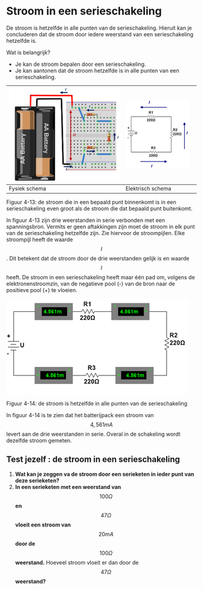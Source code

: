# Stroom in een serieschakeling

De stroom is hetzelfde in alle punten van de serieschakeling. Hieruit kan je concluderen dat de stroom door iedere weerstand van een serieschakeling hetzelfde is.

Wat is belangrijk?

* Je kan de stroom bepalen door een serieschakeling.
* Je kan aantonen dat de stroom hetzelfde is in alle punten van een serieschakeling.

| ![](../.gitbook/assets/afbeelding_11287.png) | ![](../.gitbook/assets/afbeelding_11294.png) |  |
| :--- | :--- | :--- |
| Fysiek schema | Elektrisch schema |  |

Figuur 4-13: de stroom die in een bepaald punt binnenkomt is in een serieschakeling even groot als de stroom die dat bepaald punt buitenkomt.

In figuur 4-13 zijn drie weerstanden in serie verbonden met een spanningsbron. Vermits er geen aftakkingen zijn moet de stroom in elk punt van de serieschakeling hetzelfde zijn. Zie hiervoor de stroompijlen. Elke stroompijl heeft de waarde $$I$$ . Dit betekent dat de stroom door de drie weerstanden gelijk is en waarde $$I$$ heeft. De stroom in een serieschakeling heeft maar één pad om, volgens de elektronenstroomzin, van de negatieve pool \(-\) van de bron naar de positieve pool \(+\) te vloeien.

![](../.gitbook/assets/afbeelding_11295.png)

Figuur 4-14: de stroom is hetzelfde in alle punten van de serieschakeling

In figuur 4-14 is te zien dat het batterijpack een stroom van $$\mathrm{4,561} mA$$ levert aan de drie weerstanden in serie. Overal in de schakeling wordt dezelfde stroom gemeten.

## Test jezelf : de stroom in een serieschakeling <a id="test-jezelf-de-stroom-in-een-serieschakeling"></a>

1. **Wat kan je zeggen va de stroom door een serieketen in ieder punt van deze serieketen?**
2. **In een serieketen met een weerstand van** $$100\mathit{ }\mathit{\Omega }$$ **en** $$47\mathit{ }\mathit{\Omega }$$ **vloeit een stroom van** $$20\mathit{ }\mathit{m}\mathit{A}$$ **door de** $$100\mathit{ }\mathit{\Omega }$$ **weerstand.** Hoeveel stroom vloeit er dan door de $$47\mathit{ }\mathit{\Omega }\mathit{ }$$ **weerstand?**

